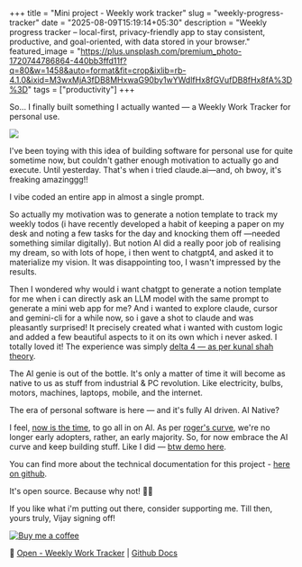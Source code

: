 +++
title = "Mini project - Weekly work tracker"
slug = "weekly-progress-tracker"
date = "2025-08-09T15:19:14+05:30"
description = "Weekly progress tracker – local-first, privacy-friendly app to stay consistent, productive, and goal-oriented, with data stored in your browser."
featured_image = "https://plus.unsplash.com/premium_photo-1720744786864-440bb3ffd11f?q=80&w=1458&auto=format&fit=crop&ixlib=rb-4.1.0&ixid=M3wxMjA3fDB8MHxwaG90by1wYWdlfHx8fGVufDB8fHx8fA%3D%3D"
tags = ["productivity"]
+++

So… I finally built something I actually wanted — a Weekly Work Tracker for personal use.

<img src="https://github.com/user-attachments/assets/95407c6c-14c6-40e7-8986-87029d333a6b" />

I've been toying with this idea of building software for personal use for quite sometime now, but couldn't gather enough motivation to actually go and execute. Until yesterday. That's when i tried claude.ai—and, oh bwoy, it's freaking amazinggg!!

I vibe coded an entire app in almost a single prompt. 

So actually my motivation was to generate a notion template to track my weekly todos (i have recently developed a habit of keeping a paper on my desk and noting a few tasks for the day and knocking them off —needed something similar digitally). But notion AI did a really poor job of realising my dream, so with lots of hope, i then went to chatgpt4, and asked it to materialize my vision. It was disappointing too, I wasn't impressed by the results. 

Then I wondered why would i want chatgpt to generate a notion template for me when i can directly ask an LLM model with the same prompt to generate a mini web app for me? And i wanted to explore claude, cursor and gemini-cli for a while now, so i gave a shot to claude and was pleasantly surprised! It precisely created what i wanted with custom logic and added a few beautiful aspects to it on its own which i never asked. I totally loved it! The experience was simply [delta 4 — as per kunal shah theory](tab:https://www.youtube.com/watch?app=desktop&v=avR_8NlOgsc&t=30).

The AI genie is out of the bottle. It's only a matter of time it will become as native to us as stuff from industrial & PC revolution. Like electricity, bulbs, motors, machines, laptops, mobile, and the internet.

The era of personal software is here — and it's fully AI driven. AI Native?

I feel, [now is the time](tab:https://x.com/pagarevijayy/status/1950118631850791224), to go all in on AI. As per [roger's curve](tab:https://b-plannow.com/en/the-rogers-curve-a-guide-to-the-diffusion-of-innovation-in-the-marketplace/), we're no longer early adopters, rather, an early majority. So, for now embrace the AI curve and keep building stuff. Like I did — [btw demo here](https://weekly.technologypro.in/). 

You can find more about the technical documentation for this project - [here on github](tab:https://github.com/pagarevijayy/weekly-work-tracker/blob/main/readme.md). 

It's open source. Because why not! 🤷🏻

If you like what i'm putting out there, consider supporting me. Till then, yours truly, Vijay signing off!

[![Buy me a coffee](https://img.shields.io/badge/Buy%20me%20a%20coffee-%E2%98%95-ffdd57?style=for-the-badge)](https://pagarevijayy.gumroad.com/coffee)

🔗 [Open - Weekly Work Tracker](https://weekly.technologypro.in/) | [Github Docs](https://github.com/pagarevijayy/weekly-work-tracker/blob/main/readme.md)



